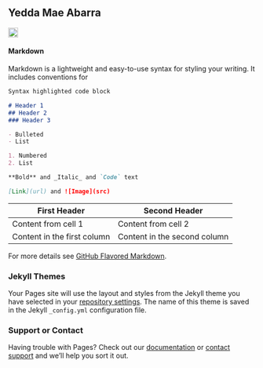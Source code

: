 ## Yedda Mae Abarra
 [<img src="https://cdn.freebiesupply.com/logos/large/2x/linkedin-icon-logo-png-transparent.png" alt="drawing" width="20"/>](https://www.linkedin.com/in/yeddamaeabarra/)



#### Markdown

Markdown is a lightweight and easy-to-use syntax for styling your writing. It includes conventions for

```markdown
Syntax highlighted code block

# Header 1
## Header 2
### Header 3

- Bulleted
- List

1. Numbered
2. List

**Bold** and _Italic_ and `Code` text

[Link](url) and ![Image](src)
```

First Header | Second Header
------------ | -------------
Content from cell 1 | Content from cell 2
Content in the first column | Content in the second column


For more details see [GitHub Flavored Markdown](https://guides.github.com/features/mastering-markdown/).

### Jekyll Themes

Your Pages site will use the layout and styles from the Jekyll theme you have selected in your [repository settings](https://github.com/maebun/yeddamae/settings). The name of this theme is saved in the Jekyll `_config.yml` configuration file.

### Support or Contact

Having trouble with Pages? Check out our [documentation](https://help.github.com/categories/github-pages-basics/) or [contact support](https://github.com/contact) and we’ll help you sort it out.
